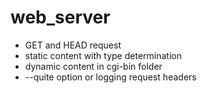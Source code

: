 # web_server

* GET and HEAD request
* static content with type determination
* dynamic content in cgi-bin folder
* --quite option or logging request headers
